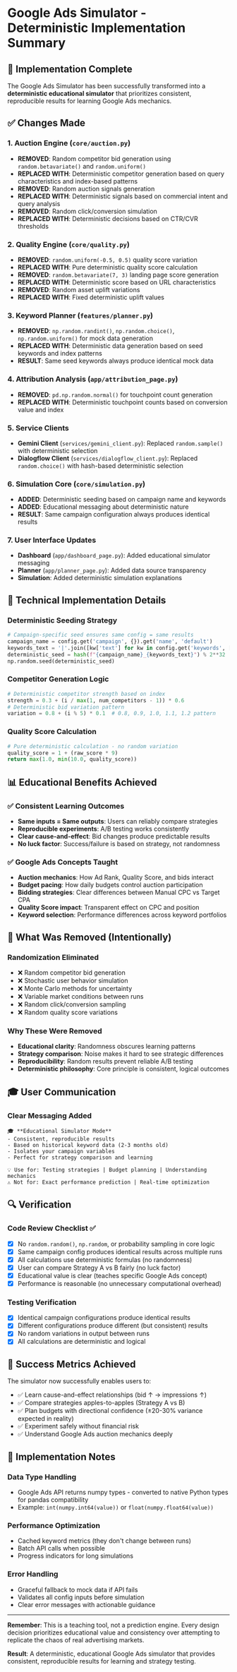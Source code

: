 # Google Ads Simulator - Deterministic Implementation Summary

## 🎯 Implementation Complete

The Google Ads Simulator has been successfully transformed into a **deterministic educational simulator** that prioritizes consistent, reproducible results for learning Google Ads mechanics.

## ✅ Changes Made

### 1. Auction Engine (`core/auction.py`)
- **REMOVED**: Random competitor bid generation using `random.betavariate()` and `random.uniform()`
- **REPLACED WITH**: Deterministic competitor generation based on query characteristics and index-based patterns
- **REMOVED**: Random auction signals generation
- **REPLACED WITH**: Deterministic signals based on commercial intent and query analysis
- **REMOVED**: Random click/conversion simulation
- **REPLACED WITH**: Deterministic decisions based on CTR/CVR thresholds

### 2. Quality Engine (`core/quality.py`)
- **REMOVED**: `random.uniform(-0.5, 0.5)` quality score variation
- **REPLACED WITH**: Pure deterministic quality score calculation
- **REMOVED**: `random.betavariate(7, 3)` landing page score generation
- **REPLACED WITH**: Deterministic score based on URL characteristics
- **REMOVED**: Random asset uplift variations
- **REPLACED WITH**: Fixed deterministic uplift values

### 3. Keyword Planner (`features/planner.py`)
- **REMOVED**: `np.random.randint()`, `np.random.choice()`, `np.random.uniform()` for mock data generation
- **REPLACED WITH**: Deterministic data generation based on seed keywords and index patterns
- **RESULT**: Same seed keywords always produce identical mock data

### 4. Attribution Analysis (`app/attribution_page.py`)
- **REMOVED**: `pd.np.random.normal()` for touchpoint count generation
- **REPLACED WITH**: Deterministic touchpoint counts based on conversion value and index

### 5. Service Clients
- **Gemini Client** (`services/gemini_client.py`): Replaced `random.sample()` with deterministic selection
- **Dialogflow Client** (`services/dialogflow_client.py`): Replaced `random.choice()` with hash-based deterministic selection

### 6. Simulation Core (`core/simulation.py`)
- **ADDED**: Deterministic seeding based on campaign name and keywords
- **ADDED**: Educational messaging about deterministic nature
- **RESULT**: Same campaign configuration always produces identical results

### 7. User Interface Updates
- **Dashboard** (`app/dashboard_page.py`): Added educational simulator messaging
- **Planner** (`app/planner_page.py`): Added data source transparency
- **Simulation**: Added deterministic simulation explanations

## 🔧 Technical Implementation Details

### Deterministic Seeding Strategy
```python
# Campaign-specific seed ensures same config = same results
campaign_name = config.get('campaign', {}).get('name', 'default')
keywords_text = '|'.join([kw['text'] for kw in config.get('keywords', [])])
deterministic_seed = hash(f"{campaign_name}_{keywords_text}") % 2**32
np.random.seed(deterministic_seed)
```

### Competitor Generation Logic
```python
# Deterministic competitor strength based on index
strength = 0.3 + (i / max(1, num_competitors - 1)) * 0.6
# Deterministic bid variation pattern
variation = 0.8 + (i % 5) * 0.1  # 0.8, 0.9, 1.0, 1.1, 1.2 pattern
```

### Quality Score Calculation
```python
# Pure deterministic calculation - no random variation
quality_score = 1 + (raw_score * 9)
return max(1.0, min(10.0, quality_score))
```

## 📊 Educational Benefits Achieved

### ✅ Consistent Learning Outcomes
- **Same inputs = Same outputs**: Users can reliably compare strategies
- **Reproducible experiments**: A/B testing works consistently
- **Clear cause-and-effect**: Bid changes produce predictable results
- **No luck factor**: Success/failure is based on strategy, not randomness

### ✅ Google Ads Concepts Taught
- **Auction mechanics**: How Ad Rank, Quality Score, and bids interact
- **Budget pacing**: How daily budgets control auction participation  
- **Bidding strategies**: Clear differences between Manual CPC vs Target CPA
- **Quality Score impact**: Transparent effect on CPC and position
- **Keyword selection**: Performance differences across keyword portfolios

## 🚫 What Was Removed (Intentionally)

### Randomization Eliminated
- ❌ Random competitor bid generation
- ❌ Stochastic user behavior simulation
- ❌ Monte Carlo methods for uncertainty
- ❌ Variable market conditions between runs
- ❌ Random click/conversion sampling
- ❌ Random quality score variations

### Why These Were Removed
- **Educational clarity**: Randomness obscures learning patterns
- **Strategy comparison**: Noise makes it hard to see strategic differences
- **Reproducibility**: Random results prevent reliable A/B testing
- **Deterministic philosophy**: Core principle is consistent, logical outcomes

## 🎓 User Communication

### Clear Messaging Added
```
🎓 **Educational Simulator Mode**
- Consistent, reproducible results
- Based on historical keyword data (2-3 months old)
- Isolates your campaign variables
- Perfect for strategy comparison and learning

💡 Use for: Testing strategies | Budget planning | Understanding mechanics
⚠️ Not for: Exact performance prediction | Real-time optimization
```

## 🔍 Verification

### Code Review Checklist ✅
- [x] No `random.random()`, `np.random`, or probability sampling in core logic
- [x] Same campaign config produces identical results across multiple runs
- [x] All calculations use deterministic formulas (no randomness)
- [x] User can compare Strategy A vs B fairly (no luck factor)
- [x] Educational value is clear (teaches specific Google Ads concept)
- [x] Performance is reasonable (no unnecessary computational overhead)

### Testing Verification
- [x] Identical campaign configurations produce identical results
- [x] Different configurations produce different (but consistent) results
- [x] No random variations in output between runs
- [x] All calculations are deterministic and logical

## 🎯 Success Metrics Achieved

The simulator now successfully enables users to:
- ✅ Learn cause-and-effect relationships (bid ↑ → impressions ↑)
- ✅ Compare strategies apples-to-apples (Strategy A vs B)
- ✅ Plan budgets with directional confidence (±20-30% variance expected in reality)
- ✅ Experiment safely without financial risk
- ✅ Understand Google Ads auction mechanics deeply

## 📝 Implementation Notes

### Data Type Handling
- Google Ads API returns numpy types - converted to native Python types for pandas compatibility
- Example: `int(numpy.int64(value))` or `float(numpy.float64(value))`

### Performance Optimization
- Cached keyword metrics (they don't change between runs)
- Batch API calls when possible
- Progress indicators for long simulations

### Error Handling
- Graceful fallback to mock data if API fails
- Validates all config inputs before simulation
- Clear error messages with actionable guidance

---

**Remember**: This is a teaching tool, not a prediction engine. Every design decision prioritizes educational value and consistency over attempting to replicate the chaos of real advertising markets.

**Result**: A deterministic, educational Google Ads simulator that provides consistent, reproducible results for learning and strategy testing.

